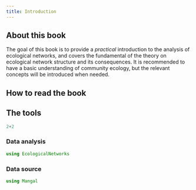 ```yaml
---
title: Introduction
---
```


## About this book

The goal of this book is to provide a *practical* introduction to the analysis
of ecological networks, and covers the fundamental of the theory on ecological
network structure and its consequences. It is recommended to have a basic
understanding of community ecology, but the relevant concepts will be introduced
when needed.

## How to read the book

## The tools

```julia
2+2
```

### Data analysis

```julia
using EcologicalNetworks
```

### Data source

```julia
using Mangal
```
